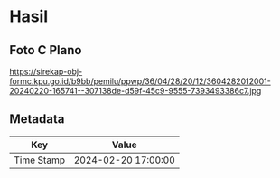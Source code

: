 # Hasil

## Foto C Plano

https://sirekap-obj-formc.kpu.go.id/b9bb/pemilu/ppwp/36/04/28/20/12/3604282012001-20240220-165741--307138de-d59f-45c9-9555-7393493386c7.jpg


## Metadata

| Key        | Value               |
| ---------- | ------------------- |
| Time Stamp | 2024-02-20 17:00:00 |



